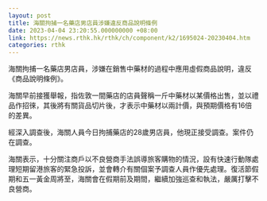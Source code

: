 ```yaml
---
layout: post
title: 海關拘捕一名藥店男店員涉嫌違反商品說明條例
date: 2023-04-04 23:20:55.000000000 +08:00
link: https://news.rthk.hk/rthk/ch/component/k2/1695024-20230404.htm
categories: rthk
---
```


海關拘捕一名藥店男店員，涉嫌在銷售中藥材的過程中應用虛假商品說明，違反《商品說明條例》。

海關早前接獲舉報，指佐敦一間藥店的店員聲稱一斤中藥材以某價格出售，並以禮品作招徠，其後將有關貨品切片後，才表示中藥材以兩計價，與預期價格有16倍的差異。

經深入調查後，海關人員今日拘捕藥店的28歲男店員，他現正接受調查。案件仍在調查。

海關表示，十分關注商戶以不良營商手法誤導旅客購物的情況，設有快速行動隊處理短期留港旅客的緊急投訴，並會轉介有關個案予調查人員作優先處理。復活節假期和五一黃金周將至，海關會在假期前及期間，繼續加強巡查和執法，嚴厲打擊不良營商。
